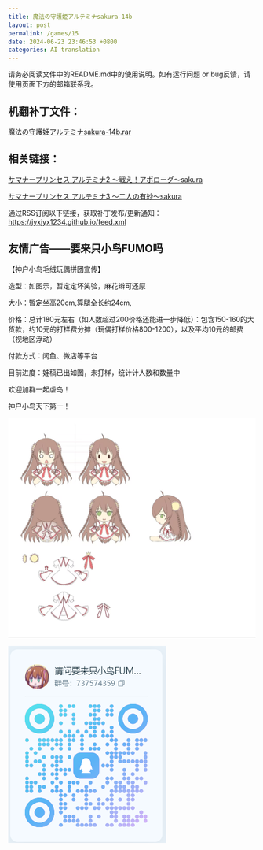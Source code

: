 ```yaml
---
title: 魔法の守護姫アルテミナsakura-14b
layout: post
permalink: /games/15
date: 2024-06-23 23:46:53 +0800
categories: AI translation
---
```



请务必阅读文件中的README.md中的使用说明。如有运行问题 or bug反馈，请使用页面下方的邮箱联系我。

## 机翻补丁文件：

[魔法の守護姫アルテミナsakura-14b.rar](../resources/%E9%AD%94%E6%B3%95%E3%81%AE%E5%AE%88%E8%AD%B7%E5%A7%AB%E3%82%A2%E3%83%AB%E3%83%86%E3%83%9F%E3%83%8Asakura-14b.rar)

 

## 相关链接：

[サマナープリンセス アルテミナ2 ～戦え！アポローグ～sakura](../games/17)

 

[サマナープリンセス アルテミナ3 ～二人の有紗～sakura](../games/18)

 

通过RSS订阅以下链接，获取补丁发布/更新通知：https://jyxjyx1234.github.io/feed.xml

## 友情广告——要来只小鸟FUMO吗

【神户小鸟毛绒玩偶拼团宣传】

造型：如图示，暂定定坏笑验，麻花辫可还原

大小：暫定坐高20cm,算腿全长约24cm,

价格：总计180元左右（如人数超过200价格还能进一步降低）：包含150-160的大货款，约10元的打样费分摊（玩偶打样价格800-1200），以及平均10元的邮费（视地区浮动）

付款方式：闲鱼、微店等平台

目前进度：娃稿已出如图，未打样，统计计人数和数量中

欢迎加群一起虐鸟！

神户小鸟天下第一！

![稿图.png](../img/广告/小鸟稿图.png)

![群号.png](../img/广告/群号.png)
